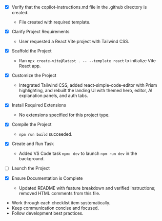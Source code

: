 - [x] Verify that the copilot-instructions.md file in the .github directory is created.

  - File created with required template.

- [x] Clarify Project Requirements

  - User requested a React Vite project with Tailwind CSS.

- [x] Scaffold the Project

  - Ran `npx create-vite@latest . -- --template react` to initialize Vite React app.

- [x] Customize the Project

  - Integrated Tailwind CSS, added react-simple-code-editor with Prism highlighting, and rebuilt the landing UI with themed hero, editor, AI explanation panels, and auth tabs.

- [x] Install Required Extensions

  - No extensions specified for this project type.

- [x] Compile the Project

  - `npm run build` succeeded.

- [x] Create and Run Task

  - Added VS Code task `npm: dev` to launch `npm run dev` in the background.

- [ ] Launch the Project

- [x] Ensure Documentation is Complete

  - Updated README with feature breakdown and verified instructions; removed HTML comments from this file.

- Work through each checklist item systematically.
- Keep communication concise and focused.
- Follow development best practices.
